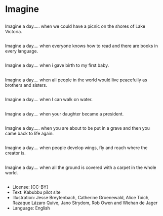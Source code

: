 # Imagine

##
Imagine a day..... when
we could have a picnic
on the shores of Lake
Victoria.

##
Imagine a day.... when
everyone knows how to
read and there are
books in every
language.

##
Imagine a day.... when i gave birth to my first baby.

##
Imagine a day.... when all people in the world would live
peacefully as brothers and sisters.

##
Imagine a day.... when I can walk
on water.

##
Imagine a day.... when
your daughter became
a president.

##
Imagine a day..... when you are about to be put in a grave
and then you came back to life again.

##
Imagine a day.... when people
develop wings, fly and reach where
the creator is.

##
Imagine a day.... when all the ground is covered with a
carpet in the whole world.

##
* License: [CC-BY]
* Text: Kabubbu pilot site
* Illustration: Jesse Breytenbach, Catherine Groenewald, Alice Toich, Razaque Lázaro Quive, Jano Strydom, Rob Owen and Wiehan de Jager
* Language: English
